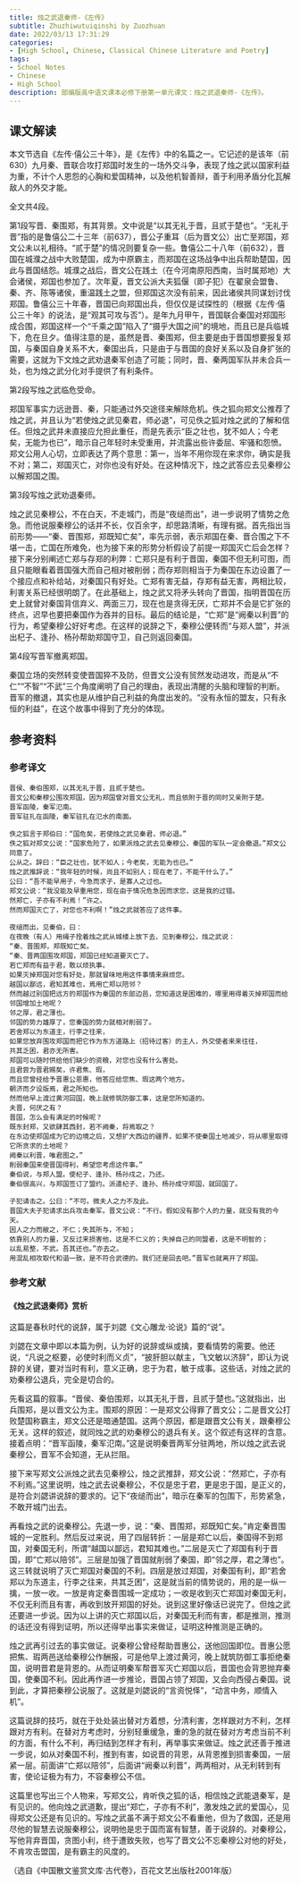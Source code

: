 ```yaml
---
title: 烛之武退秦师-《左传》
subtitle: Zhuzhiwutuiqinshi by Zuozhuan
date: 2022/03/13 17:31:29
categories:
- [High School, Chinese, Classical Chinese Literature and Poetry]
tags:
- School Notes
- Chinese
- High School
description: 部编版高中语文课本必修下册第一单元课文：烛之武退秦师-《左传》。
---
```


## 课文解读

本文节选自《左传·僖公三十年》，是《左传》中的名篇之一。它记述的是该年（前630）九月秦、晋联合攻打郑国时发生的一场外交斗争，表现了烛之武以国家利益为重，不计个人恩怨的心胸和爱国精神，以及他机智善辩，善于利用矛盾分化瓦解敌人的外交才能。

全文共4段。

第1段写晋、秦围郑，有其背景。文中说是“以其无礼于晋，且贰于楚也”。“无礼于晋”指的是鲁僖公二十三年（前637），晋公子重耳（后为晋文公）出亡至郑国，郑文公未以礼相待。“贰于楚”的情况则要复杂一些。鲁僖公二十八年（前632），晋国在城濮之战中大败楚国，成为中原霸主，而郑国在这场战争中出兵帮助楚国，因此与晋国结怨。城濮之战后，晋文公在践土（在今河南原阳西南，当时属郑地）大会诸侯，郑国也参加了。次年夏，晋文公派大夫狐偃（即子犯）在翟泉会盟鲁、秦、齐、陈等诸侯，重温践土之盟，但郑国这次没有前来，因此诸侯共同谋划讨伐郑国。鲁僖公三十年春，晋国已向郑国出兵，但仅仅是试探性的（根据《左传·僖公三十年》的说法，是“观其可攻与否”）。是年九月甲午，晋国联合秦国对郑国形成合围，郑国这样一个“千乘之国”陷入了“摄乎大国之间”的境地，而且已是兵临城下，危在旦夕。值得注意的是，虽然是晋、秦围郑，但主要是由于晋国想要报复郑国，与秦国自身关系不大，秦国出兵，只是由于与晋国的良好关系以及自身扩张的需要，这就为下文烛之武劝退秦军创造了可能；同时，晋、秦两国军队并未合兵一处，也为烛之武分化对手提供了有利条件。

第2段写烛之武临危受命。

郑国军事实力远逊晋、秦，只能通过外交途径来解除危机。佚之狐向郑文公推荐了烛之武，并且认为“若使烛之武见秦君，师必退”，可见佚之狐对烛之武的了解和信任。但烛之武并未直接应允担此重任，而是先表示“臣之壮也，犹不如人；今老矣，无能为也已”，暗示自己年轻时未受重用，并流露出些许委屈、牢骚和怨愤。郑文公用人心切，立即表达了两个意思：第一，当年不用你现在来求你，确实是我不对；第二，郑国灭亡，对你也没有好处。在这种情况下，烛之武答应去见秦穆公以解郑国之围。

第3段写烛之武劝退秦师。

烛之武见秦穆公，不在白天，不走城门，而是“夜缒而出”，进一步说明了情势之危急。而他说服秦穆公的话并不长，仅百余字，却思路清晰，有理有据。首先指出当前形势——“秦、晋围郑，郑既知亡矣”，率先示弱，表示郑国在秦、晋合围之下不堪一击，亡国在所难免，也为接下来的形势分析假设了前提一郑国灭亡后会怎样？接下来分别阐述亡郑与存郑的利弊：亡郑只是有利于晋国，秦国不但无利可图，而且只能眼看着晋国强大而自己相对被削弱；而存郑则相当于为秦国在东边设置了一个接应点和补给站，对秦国只有好处。亡郑有害无益，存郑有益无害，两相比较，利害关系已经很明朗了。在此基础上，烛之武又将矛头转向了晋国，指明晋国在历史上就曾对秦国背信弃义、两面三刀，现在也是贪得无厌，亡郑并不会是它扩张的终点，迟早也要把秦国作为吞并的目标。最后的结论是，“亡郑”是“阙秦以利晋”的行为，希望秦穆公好好考虑。在这样的说辞之下，秦穆公便转而“与郑人盟”，并派出杞子、逢孙、杨孙帮助郑国守卫，自己则返回秦国。

第4段写晋军撤离郑国。

秦国立场的突然转变使晋国猝不及防，但晋文公没有贸然发动进攻，而是从“不仁”“不智”“不武”三个角度阐明了自己的理由，表现出清醒的头脑和理智的判断。晋军的撤退，其实也是从维护自己利益的角度出发的。“没有永恒的盟友，只有永恒的利益”，在这个故事中得到了充分的体现。

## 参考资料

### 参考译文

```template:classcial-chinese-literature-and-poetry-translation
晋侯、秦伯围郑，以其无礼于晋，且贰于楚也。
晋文公和秦穆公围攻郑国，因为郑国曾对晋文公无礼，而且依附于晋的同时又亲附于楚。
晋军函陵，秦军氾南。
晋军驻扎在函陵，秦军驻扎在氾水的南面。

佚之狐言于郑伯曰：“国危矣，若使烛之武见秦君，师必退。”
佚之狐对郑文公说：“国家危险了，如果派烛之武去见秦穆公，秦国的军队一定会撤退。”郑文公同意了。
公从之。辞曰：“臣之壮也，犹不如人；今老矣，无能为也已。”
烛之武推辞说：“我年轻的时候，尚且不如别人；现在老了，不能干什么了。”
公曰：“吾不能早用子，今急而求子，是寡人之过也。
郑文公说：“我没能及早重用您，现在由于情况危急因而求您，这是我的过错。
然郑亡，子亦有不利焉！”许之。
然而郑国灭亡了，对您也不利啊！”烛之武就答应了这件事。

夜缒而出，见秦伯，曰：
在夜晚（有人）用绳子拴着烛之武从城楼上放下去，见到秦穆公，烛之武说：
“秦、晋围郑，郑既知亡矣。
“秦、晋两国围攻郑国，郑国已经知道要灭亡了。
若亡郑而有益于君，敢以烦执事。
如果灭掉郑国对您有好处，那就冒味地用这件事情来麻烦您。
越国以鄙远，君知其难也，焉用亡郑以陪邻？
然而越过别国把远方的郑国作为秦国的东部边邑，您知道这是困难的，哪里用得着灭掉郑国而给邻国增加土地呢？
邻之厚，君之薄也。
邻国的势力雄厚了，您秦国的势力就相对削弱了。
若舍郑以为东道主，行李之往来，
如果您放弃围攻郑国而把它作为东方道路上（招待过客）的主人，外交使者来来往往，
共其乏困，君亦无所害。
郑国可以随时供给他们缺少的资粮，对您也没有什么害处。
且君尝为晋君赐矣，许君焦、瑕，
而且您曾经给予晋惠公恩惠，他答应给您焦、瑕这两个地方。
朝济而夕设版焉，君之所知也。
然而他早上渡过黄河回国，晚上就修筑防御工事，这是您所知道的。
夫晋，何厌之有？
晋国，怎么会有满足的时候呢？
既东封郑，又欲肆其西封，若不阙秦，将焉取之？
在东边使郑国成为它的边境之后，又想扩大西边的疆界，如果不使秦国土地减少，将从哪里取得它所贪求的土地呢？
阙秦以利晋，唯君图之。”
削弱秦国来使晋国得利，希望您考虑这件事。”
秦伯说，与郑人盟。使杞子、逢孙、杨孙戍之，乃还。
秦伯很高兴，与郑国签订了盟约。派遣杞子、逢孙、杨孙成守郑国，就回国了。

子犯请击之。公曰：“不可。微夫人之力不及此。
晋国大夫子犯请求出兵攻击秦军。晋文公说：“不行。假如没有那个人的力量，就没有我的今天。
因人之力而敝之，不仁；失其所与，不知；
依靠别人的力量，又反过来损害他，这是不仁义的；失掉自己的同盟者，这是不明智的；
以乱易整，不武。吾其还也。”亦去之。
用混乱相攻取代和谐一致，是不符合武德的。我们还是回去吧。”晋军也就离开了郑国。
```

### 参考文献

#### 《烛之武退秦师》赏析

这篇是春秋时代的说辞，属于刘勰《文心雕龙·论说》篇的“说”。

刘勰在文章中即以本篇为例，认为好的说辞或纵或擒，要看情势的需要。他还说，“凡说之枢要，必使时利而义贞”，“披肝胆以献主，飞文敏以济辞”，即认为说辞的关键，要对当时有利，意义正确，忠于为君，敏于成事。这些话，对烛之武的劝秦穆公退兵，完全是切合的。

先看这篇的叙事。“晋侯、秦伯围郑，以其无礼于晋，且贰于楚也。”这就指出，出兵围郑，是以晋文公为主。围郑的原因：一是郑文公得罪了晋文公；二是晋文公打败楚国称霸主，郑文公还是暗通楚国。这两个原因，都是跟晋文公有关，跟秦穆公无关。这样的叙述，就同烛之武的劝秦穆公的退兵有关。这个叙述有这样的含意。接着点明：“晋军函陵，秦军氾南。”这是说明秦晋两军分驻两地，所以烛之武去说秦穆公，晋军不会知道，无从拦阻。

接下来写郑文公派烛之武去见秦穆公，烛之武推辞，郑文公说：“然郑亡，子亦有不利焉。”这里说明，烛之武去说秦穆公，不仅是忠于君，更是忠于国，是正义的，是符合刘勰讲说辞的要求的。记下“夜缒而出”，暗示在秦军的包围下，形势紧急，不敢开城门出去。

再看烛之武的说秦穆公。先退一步，说：“秦、晋围郑，郑既知亡矣。”肯定秦晋围城的一定胜利。然后反过来说，用了四层转折：一层是郑亡以后，秦国得不到郑国，对秦国无利，所谓“越国以鄙远，君知其难也。”二层是灭亡了郑国有利于晋国，即“亡郑以陪邻”。三层是加强了晋国就削弱了秦国，即“邻之厚，君之薄也”。这三转就说明了灭亡郑国对秦国的不利。四层是放过郑国，对秦国有利，即“若舍郑以为东道主，行李之往来，共其乏困”，这是就当前的情势说的，用的是一纵一擒，一放一收。一放是肯定秦晋围城一定成功；一收是收到灭亡郑国对秦国无利，不仅无利而且有害，再收到放开郑国的好处。说到这里好像话已说完了。但烛之武还要进一步说。因为以上讲的灭亡郑国以后，对秦国无利而有害，都是推测，推测的话还没有得到证明，所以还得举出事实来做证，证明这种推测是正确的。

烛之武再引过去的事实做证。说秦穆公曾经帮助晋惠公，送他回国即位。晋惠公愿把焦、瑕两邑送给秦穆公作酬报，可是他早上渡过黄河，晚上就筑防御工事拒绝秦国，说明晋君是背恩的。从而证明秦军帮晋军灭亡郑国以后，晋国也会背恩抛弃秦国，使秦国不利。因此再作进一步推论，晋国占领了郑国，又会向西侵占秦国。说到此，才算把秦穆公说服了。这就是刘勰说的“言资悦怿”，“动言中务，顺情入机”。

这篇说辞的技巧，就在于处处装出替对方着想，分清利害，怎样跟对方不利，怎样跟对方有利。在替对方考虑时，分别轻重缓急，重的急的就在替对方考虑当前不利的方面，有什么不利，再归结到怎样才有利，再举事实来做证。烛之武还善于推进一步说，如从对秦国不利，推到有害，如说晋的背恩，从背恩推到损害秦国，一层紧一层。前面讲“亡郑以陪邻”，后面讲“阙秦以利晋”，两两相对，从无利转到有害，使论证极为有力，不容秦穆公不信。

这篇里也写出三个人物来，写郑文公，肯听佚之狐的话，相信烛之武能退秦军，是有见识的。他向烛之武道歉，提出“郑亡，子亦有不利”，激发烛之武的爱国心，见得郑文公还是有见识的。写烛之武虽不满于郑文公不看重他，但为了救国，还是用尽他的智慧去说服秦穆公，说明他是忠于国而富有智慧，善于说辞的。对秦穆公，写他背弃晋国，贪图小利，终于遭致失败，也写了晋文公不忘秦穆公对他的好处，不肯攻击盟国，是有霸主的风度的。

（选自《中国散文鉴赏文库·古代卷》，百花文艺出版社2001年版）
